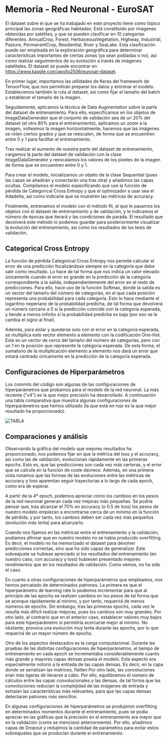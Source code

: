 # Memoria - Red Neuronal - EuroSAT

El dataset sobre el que se ha trabajado en este proyecto tiene como tópico principal las zonas geográficas habitadas. Está constituido por imágenes obtenidas por satélites, y que se pueden clasificar en 10 categorías diferentes: AnnualCrop, Forest, HerbaceousVegetation, Highway, Industrial, Pasture, PermanentCrop, Residential, River y SeaLake. Esta clasificación puede ser empleada en la exploración geográfica para determinar características importantes de ciertas zonas (ya sean pobladas o no), así como realizar seguimientos de su evolución a través de imágenes satelitales. El dataset se puede encontrar en https://www.kaggle.com/apollo2506/eurosat-dataset.

En primer lugar, importamos las utilidades de Keras del framework de TensorFlow, que nos permitirán preparar los datos y entrenar el modelo. Establecemos también la ruta al dataset, así como fijar el tamaño del batch y establecer el tamaño de la imagen.

Seguidamente, aplicamos la técnica de Data Augmentation sobre la parte del dataset de entrenamiento. Para ello, especificamos en los objetos de ImageDataGenerator que el conjunto de validación sea de un 20% del dataset (el otro 80% para el entrenamiento), aplicamos un zoom a la imagen, volteamos la imagen horizontalmente, hacemos que las imágenes se roten ciertos grados y que se reescalen, de forma que se encuentren entre 0 y 1 para facilitar el entrenamiento.

Tras realizar el aumento de nuestra parte del dataset de entrenamiento, cargamos la parte del dataset de validación con la clase ImageDataGenerator y reescalamos los valores de los píxeles de la imagen de forma que se encuentren entre 0 y 1.

Para crear el modelo, inicializamos un objeto de la clase Sequential (pues las capas se añadirán y conectarán una tras otra) y añadimos las capas ocultas. Compilamos el modelo especificando que use la función de pérdida de Categorical Cross Entropy y que el optimizador a usar sea el Adadelta, así como indicarle que se muestren las métricas de accuracy. 

Finalmente, entrenamos el modelo con el método fit, al que le pasamos los objetos con el dataset de entrenamiento y de validación, y le indicamos el número de épocas que iterará y las condiciones de parada. El resultado que devolverá este método lo podemos guardar para posteriormente visualizar la evolución del entrenamiento, así como los resultados de los tests de validación.


## Categorical Cross Entropy

La función de pérdida Categorical Cross Entropy nos permite calcular el error de una predicción focalizándose siempre en la categoría que debe salir como resultado. Lo hace de tal forma que nos indica un valor elevado únicamente cuando el error es grande en la predicción de la categoría correspondiente a la salida, independientemente del error en el resto de predicciones. Para ello, hace uso de la función Softmax, donde la salida es un vector del tamaño del número de categorías, en el que cada posición representa una probabilidad para cada categoría. Esto lo hace mediante el logaritmo neperiano de la probabilidad predicha, de tal forma que devolverá un número cercano a 0 si la predicción coincide con la categoría esperada, y tiende a menos infinito si la probabilidad predicha es baja (por eso se le cambia el signo al final).

Además, para aislar y quedarse solo con el error en la categoría esperada, se multiplica este vector elemento a elemento con la codificación One-Hot. Este es un vector de ceros del tamaño del número de categorías, pero con un 1 en la posición que represente la categoría esperada. De esta forma, el sumatorio de la multiplicación elemento a elemento nos dará un error que estará centrado únicamente en la predicción de la categoría esperada.


## Configuraciones de Hiperparámetros

Los commits del código son algunas de las configuraciones de hiperparámetros que probamos para el modelo de la red neuronal. La más reciente ("v4") es la que mejor precisión ha desarrollado. A continuación una tabla comparativa que muestra algunas configuraciones de hiperparámetros que hemos utilizado (la que está en rojo es la que mejor resultado ha proporcionado).

![TABLA](https://user-images.githubusercontent.com/90768791/148784907-8fc71320-7859-4955-a182-fca382ac65b5.png)


## Comparaciones y análisis

Observando la gráfica del modelo que mejores resultados ha proporcionado, nos podemos fijar en que la métrica del loss y el accuracy, así como las de validación, evolucionan rápidamente en las primeras epochs. Esto es, que las predicciones son cada vez más certeras, y el error que se calcula en la función de coste decrece. Además, en una primera vista notamos que las formas de las evoluciones entre las métricas de accuracy y loss aparentan seguir trayectorias a lo largo de cada epoch, como era de esperar. 


A partir de la 4º epoch, podemos apreciar cómo los cambios en los pesos de la red neuronal generan cada vez mejoras más pequeñas. Se podría pensar que, tras alcanzar el 70% en accuracy (o 0.5 de loss) los pesos de nuestro modelo empiezan a encontrarse cerca de un mínimo en la función de pérdida, y por tanto, los cambios deben ser cada vez más pequeños (evolución más lenta) para alcanzarlo.


Cuando nos fijamos en las métricas entre el entrenamiento y la validación, podíamos afirmar que en nuestro modelo no se había producido overfitting. Es decir, el modelo no ha memorizado el dataset para devolver predicciones correctas, sino que ha sido capaz de generalizar. Este sobreajuste se hubiese apreciado si los resultados del entrenamiento (en nuestro caso, con accuracy y loss) hubiesen presentado mejores rendimientos que en los resultados de validación. Como vemos, no ha sido el caso.


En cuanto a otras configuraciones de hiperparámetros que empleamos, nos hemos percatado de determinados patrones. La primera es que el hiperparámetro de learning rate lo podemos incrementar para que al principio de las epochs se realizen cambios en los pesos de tal forma que se acerque rápidamente al mínimo, y por tanto, requerirá de menos números de epochs. Sin embargo, tras las primeras epochs, cada vez le resulta más difícil realizar mejoras, pues los cambios son muy grandes. Por otro lado, al contrario que en el anterior caso, establecer valores muy bajos para este hiperparámetro sí permitiría acercarse mejor al mínimo. No obstante, provoca una evolución muy lenta durante las epochs, por lo que requerirá de un mayor número de epochs.


Otro de los aspectos destacados es la carga computacional. Durante las pruebas de las distintas configuraciones de hiperparámetros, el tiempo de entrenamiento en cada epoch se incrementaba considerablemente cuanto más grande y mayores capas densas poseía el modelo. Este aspecto era especialmente notorio a la entrada de las capas densas. Es decir, en la capa donde se serializan las matrices, flatten Por otro lado, las convoluciones eran más ligeras de llevarse a cabo. Por ello, equilibramos el número de cálculos entre las capas convolucionales y las densas, de tal forma que las convoluciones reducían la complejidad de las imágenes de entrada y extraían las características más relevantes, para que las capas densas detectaran patrones más sencillos.


En algunas configuraciones de hiperparámetros se produjeron overfitting en determinados momentos durante el entrenamiento, pues se podía apreciar en las gráficas que la precisión en el entrenamiento era mayor que en la validación (como se mencionó anteriormente). Por ello, añadimos capas de Dropout y redujimos la cantidad de parámetros para evitar estos sobreajustes que se producían durante el entrenamiento.
